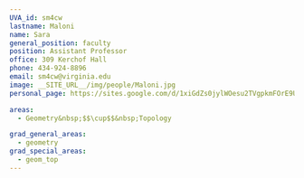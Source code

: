 ```yaml
---
UVA_id: sm4cw
lastname: Maloni
name: Sara
general_position: faculty
position: Assistant Professor
office: 309 Kerchof Hall
phone: 434-924-8896
email: sm4cw@virginia.edu
image: __SITE_URL__/img/people/Maloni.jpg
personal_page: https://sites.google.com/d/1xiGdZs0jylWOesu2TVgpkmFOrE9Ul_Hf/p/1Q1iX-1iTE5JnwgZ_4XAKt8RltrXRA386

areas:
  - Geometry&nbsp;$$\cup$$&nbsp;Topology

grad_general_areas:
  - geometry
grad_special_areas:
  - geom_top
---
```

